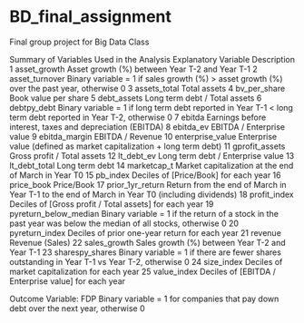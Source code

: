 # BD_final_assignment
Final group project for Big Data Class



Summary of Variables Used in the Analysis
Explanatory Variable        Description
1 asset_growth              Asset growth (%) between Year T-2 and Year T-1
2 asset_turnover            Binary variable = 1 if sales growth (%) > asset growth (%) over the past year, otherwise 0
3 assets_total              Total assets
4 bv_per_share              Book value per share
5 debt_assets               Long term debt / Total assets
6 debtpy_debt               Binary variable = 1 if long term debt reported in Year T-1 < long term debt reported in Year T-2, otherwise 0
7 ebitda                    Earnings before interest, taxes and depreciation (EBITDA)
8 ebitda_ev                 EBITDA / Enterprise value
9 ebitda_margin             EBITDA / Revenue
10 enterprise_value         Enterprise value (defined as market capitalization + long term debt)
11 gprofit_assets           Gross profit / Total assets
12 lt_debt_ev               Long term debt / Enterprise value
13 lt_debt_total            Long term debt
14 marketcap_t              Market capitalization at the end of March in Year T0 15 pb_index Deciles of [Price/Book] for each year
16 price_book               Price/Book
17 prior_1yr_return         Return from the end of March in Year T-1 to the end of March in Year T0 (including dividends)
18 profit_index             Deciles of [Gross profit / Total assets] for each year
19 pyreturn_below_median    Binary variable = 1 if the return of a stock in the past year was below the median of all stocks, otherwise 0
20 pyreturn_index           Deciles of prior one-year return for each year
21 revenue                  Revenue (Sales)
22 sales_growth             Sales growth (%) between Year T-2 and Year T-1
23 sharespy_shares          Binary variable = 1 if there are fewer shares outstanding in Year T-1 vs Year T-2, otherwise 0
24 size_index               Deciles of market capitalization for each year
25 value_index              Deciles of [EBITDA / Enterprise value] for each year

Outcome Variable:           FDP Binary variable = 1 for companies that pay down debt over the next year, otherwise 0
